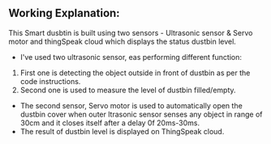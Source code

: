## Working Explanation: 
This Smart dusbtin is built using two sensors - Ultrasonic sensor & Servo motor and thingSpeak cloud which displays the status dustbin level.
* I've used two ultrasonic sensor, eas performing different function:
1. First one is detecting the object outside in front of dustbin as per the code instructions.
2. Second one is used to measure the level of dustbin filled/empty. 

* The second sensor, Servo motor is used to automatically open the dustbin cover when outer ltrasonic sensor senses any object in range of 30cm and 
it closes itself after a delay 0f 20ms-30ms.
* The result of dustbin level is displayed on ThingSpeak cloud.
